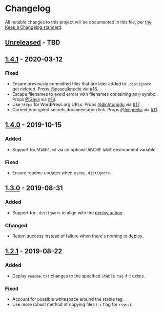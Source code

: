 # Changelog

All notable changes to this project will be documented in this file, per [the Keep a Changelog standard](http://keepachangelog.com/).

## [Unreleased] - TBD

## [1.4.1] - 2020-03-12
### Fixed
- Ensure previously committed files that are later added to `.distignore` get deleted. Props [@pascalknecht](https://github.com/pascalknecht) via [#18](https://github.com/10up/action-wordpress-plugin-asset-update/pull/18).
- Escape filenames to avoid errors with filenames containing an `@` symbol. Props [@Gaya](https://github.com/Gaya) via [#18](https://github.com/10up/action-wordpress-plugin-asset-update/pull/18).
- Use `https` for WordPress.org URLs. Props [@dinhtungdu](https://github.com/dinhtungdu) via [#17](https://github.com/10up/action-wordpress-plugin-asset-update/pull/17).
- Correct encrypted secrets documentation link. Props [@felipeelia](https://github.com/felipeelia) via [#11](https://github.com/10up/action-wordpress-plugin-asset-update/pull/11).

## [1.4.0] - 2019-10-15
### Added
- Support for `README.md` via an optional `README_NAME` environment variable.

### Fixed
- Ensure readme updates when using `.distignore`.

## [1.3.0] - 2019-08-31
### Added
- Support for `.distignore` to align with the [deploy action](https://github.com/10up/action-wordpress-plugin-deploy/).

### Changed
- Return success instead of failure when there's nothing to deploy.

## [1.2.1] - 2019-08-22
### Added
- Deploy `readme.txt` changes to the specified `Stable tag` if it exists.

### Fixed
- Account for possible whitespace around the stable tag.
- Use more robust method of copying files (`-c` flag for `rsync`).

[Unreleased]: https://github.com/10up/action-wordpress-plugin-asset-update/compare/stable...develop
[1.4.1]: https://github.com/10up/action-wordpress-plugin-asset-update/compare/1.4.0...1.4.1
[1.4.0]: https://github.com/10up/action-wordpress-plugin-asset-update/compare/1.3.0...1.4.0
[1.3.0]: https://github.com/10up/action-wordpress-plugin-asset-update/compare/1.2.1...1.3.0
[1.2.1]: https://github.com/10up/action-wordpress-plugin-asset-update/compare/03e175e...d2b6608
